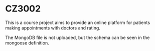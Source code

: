# CZ3002

This is a course project aims to provide an online platform for patients making appointments with doctors and rating.

The MongoDB file is not uploaded, but the schema can be seen in the mongoose definition.
